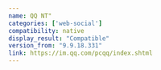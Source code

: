```yaml
---
name: QQ NT"
categories: ['web-social']
compatibility: native
display_result: "Compatible"
version_from: "9.9.18.331"
link: https://im.qq.com/pcqq/index.shtml
---
```

